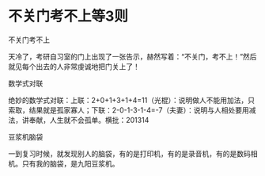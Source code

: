 # 不关门考不上等3则

不关门考不上

天冷了，考研自习室的门上出现了一张告示，赫然写着：“不关门，考不上！”然后就见每个出去的人非常虔诚地把门关上了！

数学式对联

绝妙的数学式对联：上联：2+0+1+3+1+4=11（光棍）：说明做人不能用加法，只索取，结果就是孤家寡人；下联：2-0-1-3-1-4=-7（夫妻）：说明与人相处要用减法，讲奉献，人生就不会孤单。横批：201314

豆浆机脑袋

一到复习时候，就发现别人的脑袋，有的是打印机，有的是录音机，有的是数码相机。只有我的脑袋，是九阳豆浆机。